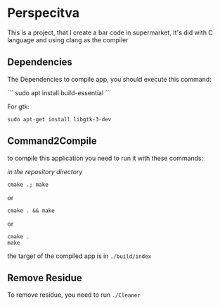 # Perspecitva

This is a project, that I create a bar code in supermarket, It's did with C language and using clang as the compiler

## Dependencies

The Dependencies to compile app, you should execute this command:

´´´
sudo apt install build-essential
´´´

For gtk:

```
sudo apt-get install libgtk-3-dev
```

## Command2Compile

to compile this application you need to run it with these commands:


*in the repository directory*

```
cmake .; make
```
or
```
cmake . && make
```
or
```
cmake .
make
```

the target of the compiled app is in `./build/index`

## Remove Residue

To remove residue, you need to run `./Cleaner`